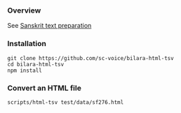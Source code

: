 ### Overview
See [Sanskrit text preparation](https://github.com/suttacentral/bilara-data/wiki/Sanskrit-text-preparation)

### Installation
```
git clone https://github.com/sc-voice/bilara-html-tsv
cd bilara-html-tsv
npm install
```

### Convert an HTML file
```
scripts/html-tsv test/data/sf276.html 
```
